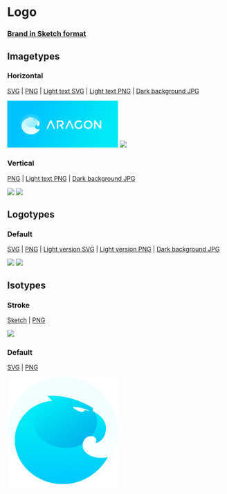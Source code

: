 # Logo

### [Brand in Sketch format](brand.sketch)

## Imagetypes

### Horizontal
[SVG](svg/imagetype.svg) | [PNG](png/imagetype@2x.png) | [Light text SVG](svg/imagetype_light.svg) | [Light text PNG](png/imagetype_light@2x.png) | [Dark background JPG](jpg/imagetype_dark@2x.jpg)

<img width="256" src="png/imagetype.png"> <img width="256" src="jpg/imagetype_dark.jpg">

### Vertical
[PNG](png/imagetype_vertical@2x.png) | [Light text PNG](png/imagetype_vertical_light@2x.png) | [Dark background JPG](jpg/imagetype_vertical_dark@2x.jpg)

<img width="256" src="png/imagetype_vertical.png"> <img width="256" src="jpg/imagetype_vertical_dark.jpg">

## Logotypes
### Default
[SVG](svg/logotype.svg) | [PNG](png/logotype@2x.png) | [Light version SVG](svg/logotype_light.svg) | [Light version PNG](png/logotype_light@2x.png) | [Dark background JPG](jpg/logotype_dark@2x.jpg)

<img width="256" src="png/logotype.png"> <img width="256" src="jpg/logotype_dark.jpg">

## Isotypes
### Stroke
[Sketch](svg/aragon_stroke.sketch) | [PNG](png/stroke.png)

<img width="256" src="png/stroke.png">

### Default
[SVG](svg/isotype.svg) | [PNG](png/isotype@2x.png)

<img width="256" src="png/isotype.png">
